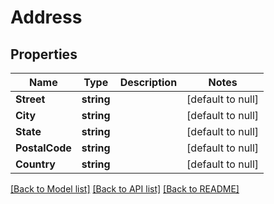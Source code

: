# Address

## Properties
Name | Type | Description | Notes
------------ | ------------- | ------------- | -------------
**Street** | **string** |  | [default to null]
**City** | **string** |  | [default to null]
**State** | **string** |  | [default to null]
**PostalCode** | **string** |  | [default to null]
**Country** | **string** |  | [default to null]

[[Back to Model list]](../README.md#documentation-for-models) [[Back to API list]](../README.md#documentation-for-api-endpoints) [[Back to README]](../README.md)

